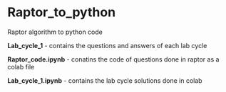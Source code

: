 # Raptor_to_python

Raptor algorithm to python code

**Lab_cycle_1** - contains the questions and answers of each lab cycle


**Raptor_code.ipynb** - conatins the code of questions done in raptor as a colab file


**Lab_cycle_1.ipynb** - contains the lab cycle solutions done in colab
